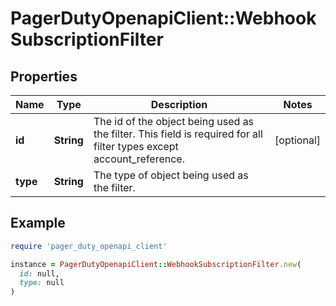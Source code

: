 # PagerDutyOpenapiClient::WebhookSubscriptionFilter

## Properties

| Name | Type | Description | Notes |
| ---- | ---- | ----------- | ----- |
| **id** | **String** | The id of the object being used as the filter.  This field is required for all filter types except account_reference. | [optional] |
| **type** | **String** | The type of object being used as the filter. |  |

## Example

```ruby
require 'pager_duty_openapi_client'

instance = PagerDutyOpenapiClient::WebhookSubscriptionFilter.new(
  id: null,
  type: null
)
```

